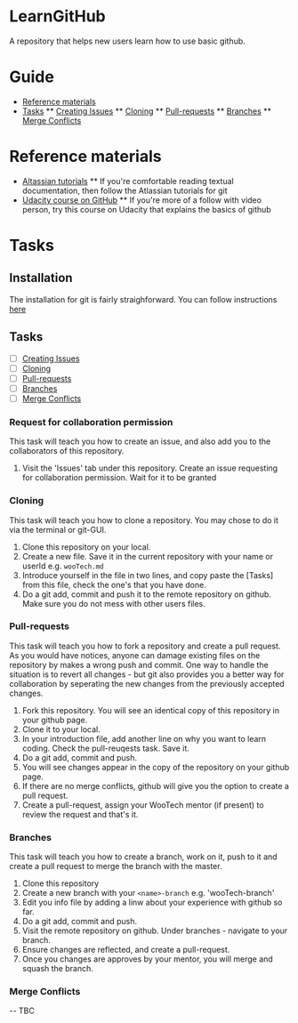 # LearnGitHub
A repository that helps new users learn how to use basic github.

# Guide
* [Reference materials](#reference-materials)
* [Tasks](#tasks-1)
  ** [Creating Issues](#request-for-collaboration-permission)
  ** [Cloning](#cloning)
  ** [Pull-requests](#pull-requests)
  ** [Branches](#branches)
  ** [Merge Conflicts](#merge-conflicts)

# Reference materials
* [Altassian tutorials](https://www.atlassian.com/git/tutorial)
  ** If you're comfortable reading textual documentation, then follow the Atlassian tutorials for git
* [Udacity course on GitHub](https://www.udacity.com/co…/how-to-use-git-and-github--ud775)
  ** If you're more of a follow with video person, try this course on Udacity that explains the basics of github

# Tasks

## Installation
The installation for git is fairly straighforward. You can follow instructions [here](#https://www.atlassian.com/git/tutorials/install-git)

## Tasks
- [ ] [Creating Issues](#request-for-collaboration-permission)
- [ ] [Cloning](#cloning)
- [ ] [Pull-requests](#pull-requests)
- [ ] [Branches](#branches)
- [ ] [Merge Conflicts](#merge-conflicts)

### Request for collaboration permission
This task will teach you how to create an issue, and also add you to the collaborators of this repository.

1. Visit the 'Issues' tab under this repository. Create an issue requesting for collaboration permission. Wait for it to be granted

### Cloning
This task will teach you how to clone a repository. You may chose to do it via the terminal or git-GUI.

1. Clone this repository on your local.
2. Create a new file. Save it in the current repository with your name or userId e.g. `wooTech.md`
3. Introduce yourself in the file in two lines, and copy paste the [Tasks] from this file, check the one's that you have done.
4. Do a git add, commit and push it to the remote repository on github. Make sure you do not mess with other users files.

### Pull-requests
This task will teach you how to fork a repository and create a pull request. As you would have notices, anyone can damage existing files on the repository by makes a wrong push and commit. One way to handle the situation is to revert all changes - but git also provides you a better way for collaboration by seperating the new changes from the previously accepted changes.

1. Fork this repository. You will see an identical copy of this repository in your github page.
2. Clone it to your local.
3. In your introduction file, add another line on why you want to learn coding. Check the pull-reuqests task. Save it.
4. Do a git add, commit and push. 
5. You will see changes appear in the copy of the repository on your github page.
6. If there are no merge conflicts, github will give you the option to create a pull request.
7. Create a pull-request, assign your WooTech mentor (if present) to review the request and that's it.

### Branches
This task will teach you how to create a branch, work on it, push to it and create a pull request to merge the branch with the master.

1. Clone this repository
2. Create a new branch with your `<name>-branch` e.g. 'wooTech-branch'
3. Edit you info file by adding a linw about your experience with github so far.
4. Do a git add, commit and push.
5. Visit the remote repository on github. Under branches - navigate to your branch. 
6. Ensure changes are reflected, and create a pull-request.
7. Once you changes are approves by your mentor, you will merge and squash the branch.

### Merge Conflicts
-- TBC



